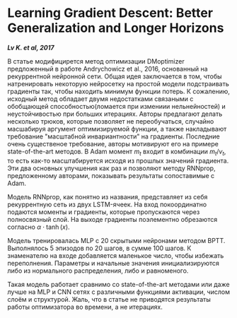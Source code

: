 # Learning Gradient Descent: Better Generalization and Longer Horizons

***Lv K. et al, 2017***

В статье модифицирется метод оптимизации DMoptimizer предложенный в работе Andrychowicz et al., 2016, основанный на рекуррентной нейронной сети.
Общая идея заключается в том, чтобы натренировать некоторую нейросетку на простой модели подстраивать градиенты так, чтобы находить минимум функции потерь.
К сожалению, исходный метод обладает двумя недостатками связаными с обобщающей способностью(ломается при измениии нельнейностей) и неустойчивостью при больших итерациях.
Авторы предлагают делать несколько трюков, которые позволяет не переобучаться, случайно масшабируя аргумент оптимизируемой функции, а также накладывают требование "масштабной инвариантности" на градиенты.
Последние очень существеное требование, авторы мотивируют его на примере state-of-the-art методов. В Adam момент $m_t$ входит в комбинации $m_t / v_t$, то есть как-то масштабируется исходя из прошлых значений градиента.
Эти два основных улучшения как раз и позволяют методу RNNprop, предложенному авторами, показывать результаты сопоставимые с Adam.

Модель RNNprop, как понятно из названия, представляет из себя рекуррентную сеть из двух LSTM-ячеек.
На вход покоординатно подаются моменты и градиенты, которые пропускаются через полносвязный слой.
На выходе градиенты поэлементно обрезаются согласно $\alpha \cdot \tanh(x)$.

Модель тренировалась MLP с 20 скрытыми нейронами методом BPTT. Выполнялось 5 эпизодов по 20 шагов, в сумме 100 шагов.
К знаменателю на входе добавляется маленькое число, чтобы избежать переполнения.
Параметры и начальные значения инициализируются либо из нормального распределения, либо и равноменого.

Такая модель работает сравнимо со state-of-the-art методами или даже лучше на MLP и CNN сетях с различными функциями активации, числом слоём и структурой.
Жаль, что в статье не приводятся результаты работы оптимизатора во времени, а не итерациях.
